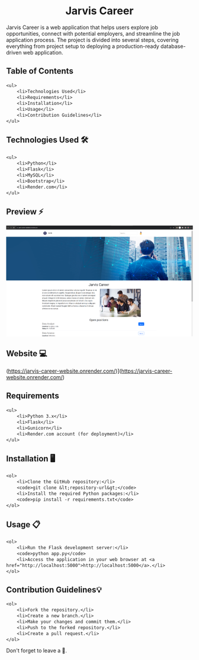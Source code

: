 ##
<h1 align="center">Jarvis Career</h1>

<p>Jarvis Career is a web application that helps users explore job opportunities, connect with potential employers, and streamline the job application process. The project is divided into several steps, covering everything from project setup to deploying a production-ready database-driven web application.</p>

## Table of Contents
    <ul>
        <li>Technologies Used</li>
        <li>Requirements</li>
        <li>Installation</li>
        <li>Usage</li>
        <li>Contribution Guidelines</li>
    </ul>

## Technologies Used 🛠️
    <ul>
        <li>Python</li>
        <li>Flask</li>
        <li>MySQL</li>
        <li>Bootstrap</li>
        <li>Render.com</li>
    </ul>

## Preview ⚡️
<p align="center">
  
<img src="static/Screenshot.png" alt="Screenshot">
</p>


## Website 💻
(https://jarvis-career-website.onrender.com/)](https://jarvis-career-website.onrender.com/)
<br>
## Requirements
    <ul>
        <li>Python 3.x</li>
        <li>Flask</li>
        <li>Gunicorn</li>
        <li>Render.com account (for deployment)</li>
    </ul>

## Installation 🖥️
    <ol>
        <li>Clone the GitHub repository:</li>
        <code>git clone &lt;repository-url&gt;</code>
        <li>Install the required Python packages:</li>
        <code>pip install -r requirements.txt</code>
    </ol>

## Usage 📋
    <ol>
        <li>Run the Flask development server:</li>
        <code>python app.py</code>
        <li>Access the application in your web browser at <a href="http://localhost:5000">http://localhost:5000</a>.</li>
    </ol>

## Contribution Guidelines💡
    <ol>
        <li>Fork the repository.</li>
        <li>Create a new branch.</li>
        <li>Make your changes and commit them.</li>
        <li>Push to the forked repository.</li>
        <li>Create a pull request.</li>
    </ol>

Don't forget to leave a 🌟.

</body>
</html>
